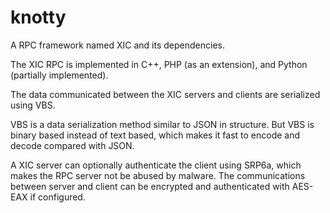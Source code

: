# knotty
A RPC framework named XIC and its dependencies.

The XIC RPC is implemented in C++, PHP (as an extension), and Python (partially implemented).

The data communicated between the XIC servers and clients are serialized using VBS.

VBS is a data serialization method similar to JSON in structure. But VBS is binary based instead of text based, which makes it fast to encode and decode compared with JSON.

A XIC server can optionally authenticate the client using SRP6a, which makes the RPC server not be abused by malware. 
The communications between server and client can be encrypted and authenticated with AES-EAX if configured.
